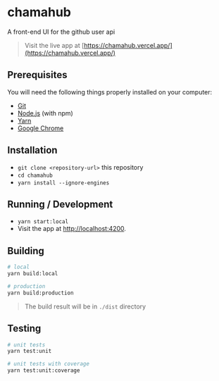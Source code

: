 # chamahub

A front-end UI for the github user api

> Visit the live app at [https://chamahub.vercel.app/](https://chamahub.vercel.app/)

## Prerequisites

You will need the following things properly installed on your computer:

- [Git](https://git-scm.com/)
- [Node.js](https://nodejs.org/) (with npm)
- [Yarn](https://yarnpkg.com/)
- [Google Chrome](https://google.com/chrome/)

## Installation

- `git clone <repository-url>` this repository
- `cd chamahub`
- `yarn install --ignore-engines`

## Running / Development

- `yarn start:local`
- Visit the app at [http://localhost:4200](http://localhost:4200).

## Building

```bash
# local
yarn build:local

# production
yarn build:production
```

> The build result will be in `./dist` directory

## Testing

```bash
# unit tests
yarn test:unit

# unit tests with coverage
yarn test:unit:coverage
```
